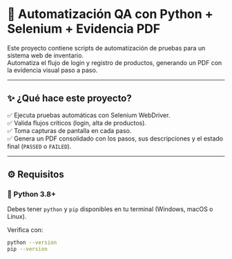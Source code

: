 # 🚀 Automatización QA con Python + Selenium + Evidencia PDF

Este proyecto contiene scripts de automatización de pruebas para un sistema web de inventario.  
Automatiza el flujo de login y registro de productos, generando un PDF con la evidencia visual paso a paso.

---

## ✨ ¿Qué hace este proyecto?

✅ Ejecuta pruebas automáticas con Selenium WebDriver.  
✅ Valida flujos críticos (login, alta de productos).  
✅ Toma capturas de pantalla en cada paso.  
✅ Genera un PDF consolidado con los pasos, sus descripciones y el estado final (`PASSED` o `FAILED`).

---

## ⚙ Requisitos

### 🐍 Python 3.8+
Debes tener `python` y `pip` disponibles en tu terminal (Windows, macOS o Linux).

Verifica con:

```bash
python --version
pip --version